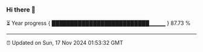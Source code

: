 ### Hi there 👋

⏳ Year progress { ██████████████████████████▁▁▁▁ } 87.73 %

---

⏰ Updated on Sun, 17 Nov 2024 01:53:32 GMT


